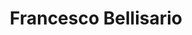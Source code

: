 ---
title: Francesco Bellisario
year: 2023-02-01
img: '@assets/projects/francescobellisario.webp'
url: https://francescobellisario.com
---
